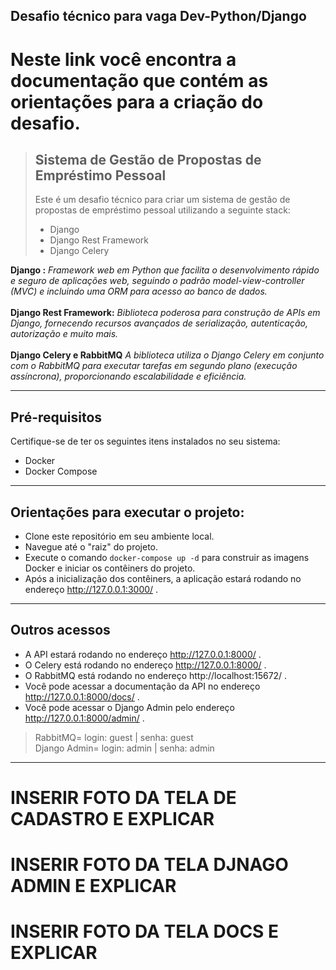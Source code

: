 ## Desafio técnico para vaga Dev-Python/Django

# Neste link você encontra a documentação que contém as orientações para a criação do desafio.

> ## Sistema de Gestão de Propostas de Empréstimo Pessoal
> Este é um desafio técnico para criar um sistema de gestão de propostas de empréstimo pessoal utilizando a seguinte stack:<br>
> * Django<br>
> * Django Rest Framework<br>
> * Django Celery<br>

**Django :** *Framework web em Python que facilita o desenvolvimento rápido e seguro de aplicações web, seguindo o padrão model-view-controller (MVC) e incluindo uma ORM para acesso ao banco de dados.*<br><br>
**Django Rest Framework:** *Biblioteca poderosa para construção de APIs em Django, fornecendo recursos avançados de serialização, autenticação, autorização e muito mais.*<br><br>
**Django Celery e RabbitMQ** *A biblioteca utiliza o Django Celery em conjunto com o RabbitMQ para executar tarefas em segundo plano (execução assíncrona), proporcionando escalabilidade e eficiência.*
___

## Pré-requisitos
Certifique-se de ter os seguintes itens instalados no seu sistema:
* Docker
* Docker Compose
___

## Orientações para executar o projeto:
* Clone este repositório em seu ambiente local.
* Navegue até o "raiz" do projeto.
* Execute o comando `docker-compose up -d` para construir as imagens Docker e iniciar os contêiners do projeto.
* Após a inicialização dos contêiners, a aplicação estará rodando no endereço http://127.0.0.1:3000/ .
___

## Outros acessos
* A API estará rodando no endereço http://127.0.0.1:8000/ .
* O Celery está rodando no endereço http://127.0.0.1:8000/ .
* O RabbitMQ está rodando no endereço http://localhost:15672/ .
* Você pode acessar a documentação da API no endereço http://127.0.0.1:8000/docs/ .
* Você pode acessar o Django Admin pelo endereço http://127.0.0.1:8000/admin/ .

> RabbitMQ= login: guest | senha: guest<br>
> Django Admin= login: admin | senha: admin
___

# INSERIR FOTO DA TELA DE CADASTRO E EXPLICAR 
# INSERIR FOTO DA TELA DJNAGO ADMIN E EXPLICAR 
# INSERIR FOTO DA TELA DOCS E EXPLICAR 

